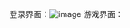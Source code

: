 登录界面：![image](https://github.com/user-attachments/assets/2780d11a-8665-4f6b-b5b7-03b2bb5b7e94)
游戏界面：

